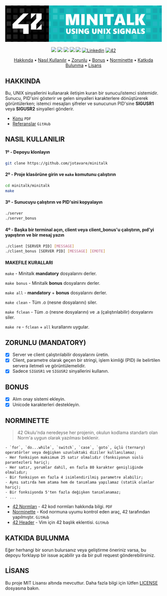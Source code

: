<p align="center">
  <img src="https://github.com/jotavare/jotavare/blob/main/42/banners/piscine_and_common_core/github_piscine_and_common_core_banner_minitalk.png">
</p>

<p align="center">
	<img src="https://img.shields.io/badge/status-finished-success?color=%2312bab9&style=flat-square" />
	<img src="https://img.shields.io/badge/evaluated-06%20%2F%2001%20%2F%202023-success?color=%2312bab9&style=flat-square" />
	<img src="https://img.shields.io/badge/score-125%20%2F%20100-success?color=%2312bab9&style=flat-square" />
	<img src="https://img.shields.io/github/languages/top/jotavare/minitalk?color=%2312bab9&style=flat-square" />
	<img src="https://img.shields.io/github/last-commit/jotavare/minitalk?color=%2312bab9&style=flat-square" />
	<a href='https://www.linkedin.com/in/joaoptoliveira' target="_blank"><img alt='Linkedin' src='https://img.shields.io/badge/LinkedIn-100000?style=flat-square&logo=Linkedin&logoColor=white&labelColor=0A66C2&color=0A66C2'/></a>
	<a href='https://profile.intra.42.fr/users/jotavare' target="_blank"><img alt='42' src='https://img.shields.io/badge/Porto-100000?style=flat-square&logo=42&logoColor=white&labelColor=000000&color=000000'/></a>
</p>

<p align="center">
	<a href="#hakkinda">Hakkında</a> •
	<a href="#nasıl-kullanılır">Nasıl Kullanılır</a> •
	<a href="#zorunlu">Zorunlu</a> •
	<a href="#bonus">Bonus</a> •
	<a href="#norminette">Norminette</a> •
	<a href="#katkida-bulunma">Katkıda Bulunma</a> •
	<a href="#lisans">Lisans</a>
</p>

## HAKKINDA
Bu, UNIX sinyallerini kullanarak iletişim kuran bir sunucu/istemci sistemidir. Sunucu, PID'sini gösterir ve gelen sinyalleri karakterlere dönüştürerek görüntülerken; istemci mesajları şifreler ve sunucunun PID'sine **SIGUSR1** veya **SIGUSR2** sinyalleri gönderir.

- [Konu](https://github.com/jotavare/minitalk/blob/master/subject/en_subject_minitalk.pdf) `PDF`
- [Referanslar](https://github.com/jotavare/42-resources#02-minitalk) `GitHub`

## NASIL KULLANILIR
#### 1º - Depoyu klonlayın
```bash
git clone https://github.com/jotavare/minitalk
```

#### 2º - Proje klasörüne girin ve `make` komutunu çalıştırın
```bash
cd minitalk/minitalk
make
```

#### 3º - Sunucuyu çalıştırın ve PID'sini kopyalayın
```bash
./server
./server_bonus
```

#### 4º - Başka bir terminal açın, client veya client_bonus'u çalıştırın, pıd'yi yapıştırın ve bir mesaj yazın
```bash
./client [SERVER PID] [MESSAGE]
./client_bonus [SERVER PID] [MESSAGE] [EMOTE]
```

#### MAKEFILE KURALLARI

`make` - Minitalk **mandatory** dosyalarını derler.

`make bonus` - Minitalk **bonus** dosyalarını derler.

`make all` - **mandatory** + **bonus** dosyalarını derler.

`make clean` - Tüm .o (nesne dosyalarını) siler.

`make fclean` - Tüm .o (nesne dosyalarını) ve .a (çalıştırılabilir) dosyalarını siler.

`make re` - `fclean` + `all` kurallarını uygular.

## ZORUNLU (MANDATORY)
- [x] Server ve client çalıştırılabilir dosyalarını üretin.
- [x] Client, parametre olarak geçen bir stringi, işlem kimliği (PID) ile belirtilen servera iletmeli ve görüntülemelidir.
- [x] Sadece `SIGUSR1` ve `SIGUSR2` sinyallerini kullanın.

## BONUS
- [x] Alım onay sistemi ekleyin.
- [x] Unicode karakterleri destekleyin.

## NORMINETTE
> 42 Okulu'nda neredeyse her projenin, okulun kodlama standartı olan Norm'a uygun olarak yazılması beklenir.

```
- `for`, `do...while`, `switch`, `case`, `goto`, üçlü (ternary) operatörler veya değişken uzunluktaki diziler kullanılamaz;
- Her fonksiyon maksimum 25 satır olmalıdır (fonksiyonun süslü parantezleri hariç);
- Her satır, yorumlar dahil, en fazla 80 karakter genişliğinde olmalıdır;
- Bir fonksiyon en fazla 4 isimlendirilmiş parametre alabilir;
- Aynı satırda hem atama hem de tanımlama yapılamaz (statik olanlar hariç);
- Bir fonksiyonda 5'ten fazla değişken tanımlanamaz;
- ...
```


* [42 Normları](https://github.com/42School/norminette/blob/master/pdf/en.norm.pdf) - 42 kod normları hakkında bilgi. `PDF`
* [Norminette](https://github.com/42School/norminette) - Kod normuna uyumu kontrol eden araç, 42 tarafından yapılmıştır. `GitHub`
* [42 Header](https://github.com/42Paris/42header) - Vim için 42 başlık eklentisi. `GitHub`

## KATKIDA BULUNMA

Eğer herhangi bir sorun bulursanız veya geliştirme öneriniz varsa, bu depoyu forklayıp bir issue açabilir ya da bir pull request gönderebilirsiniz.

## LİSANS

Bu proje MIT Lisansı altında mevcuttur. Daha fazla bilgi için lütfen [LICENSE](https://github.com/jotavare/minitalk/blob/master/LICENSE) dosyasına bakın.
